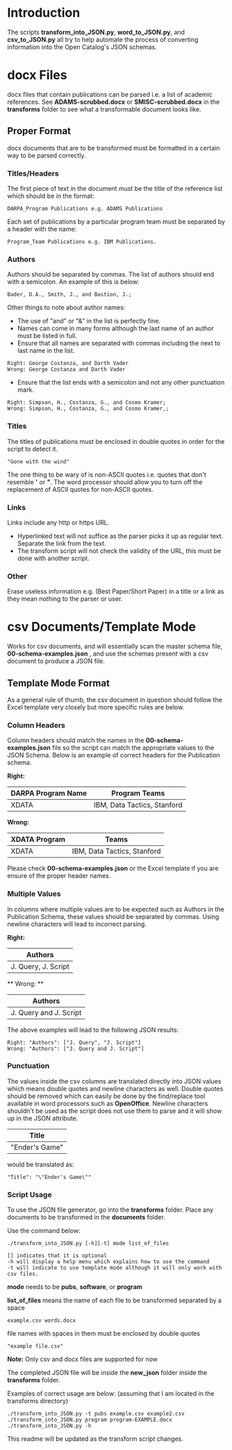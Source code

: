 # Introduction
The scripts **transform\_into\_JSON.py**, **word\_to\_JSON.py**, and **csv\_to\_JSON.py** all
try to help automate the process of converting information into the Open Catalog's 
JSON schemas.

# docx Files
docx files that contain publications can be parsed i.e. a list of academic references. See **ADAMS-scrubbed.docx** or **SMISC-scrubbed.docx** in the
**transforms** folder to see what a transformable document looks like.

## Proper Format
docx documents that are to be transformed must be formatted in a certain way to be parsed correctly.

### Titles/Headers
The first piece of text in the document must be the title of the reference list which should be
in the format:  
```
DARPA_Program Publications e.g. ADAMS Publications
```

Each set of publications by a particular program team must be separated by a header with the name:
```
Program_Team Publications e.g. IBM Publications.
```

### Authors
Authors should be separated by commas. The list of authors should end with a semicolon.
An example of this is below:  
```
Bader, D.A., Smith, J., and Bastion, J.;  
```
Other things to note about author names:
* The use of "and" or "&" in the list is perfectly fine.
* Names can come in many forms although the last name of an author
must be listed in full.
* Ensure that all names are separated with commas including the next to last name in the
list.
``` 
Right: George Costanza, and Darth Vader
Wrong: George Costanza and Darth Vader
```
* Ensure that the list ends with a semicolon and not any other punctuation mark.
```
Right: Simpson, H., Costanza, G., and Cosmo Kramer;
Wrong: Simpson, H., Costanza, G., and Cosmo Kramer,;
```

### Titles
The titles of publications must be enclosed in double quotes in order for the script to 
detect it.
```
"Gone with the wind"
```
The one thing to be wary of is non-ASCII quotes i.e. quotes that don't resemble **'** or **"**.
The word processor should allow you to turn off the replacement of ASCII quotes for non-ASCII quotes.

### Links
Links include any http or https URL. 

* Hyperlinked text will not suffice as the parser picks it up as regular text. Separate
the link from the text.
* The transform script will not check the validity of the URL, this must be done with another
script.

### Other
Erase useless information e.g. (Best Paper/Short Paper) in a title or a link as they mean nothing to the parser or user.

# csv Documents/Template Mode
Works for csv documents, and will essentially scan the master schema file, **00-schema-examples.json** 
, and use the schemas present with a csv document to produce a JSON file. 

## Template Mode Format
As a general rule of thumb, the csv document in question should follow the Excel template very closely but more
specific rules are below.

### Column Headers
Column headers should match the names in the **00-schema-examples.json** file so the script can match the appropriate
values to the JSON Schema. Below is an example of correct headers for the Publication schema.

**Right:**

| DARPA Program Name | Program Teams |
| --- | --- |
| XDATA | IBM, Data Tactics, Stanford |

**Wrong:**

| XDATA Program | Teams |
| --- | --- |
| XDATA | IBM, Data Tactics, Stanford |

Please check **00-schema-examples.json** or the Excel template if you are ensure of the proper header names.

### Multiple Values
In columns where multiple values are to be expected such as Authors in the Publication Schema, these values
should be separated by commas. Using newline characters will lead to incorrect parsing.

**Right:**

| Authors |
| --- |
| J. Query, J. Script |

** Wrong: **

| Authors |
| --- |
| J. Query and J. Script |

The above examples will lead to the following JSON results:

```
Right: "Authors": ["J. Query", "J. Script"]
Wrong: "Authors": ["J. Query and J. Script"]
```

### Punctuation
The values inside the csv columns are translated directly into JSON values which means double quotes
and newline characters as well. Double quotes should be removed which can easily be done by the
find/replace tool available in word processors such as **OpenOffice**. Newline characters shouldn't 
be used as the script does not use them to parse and it will show up in the JSON attribute. 

| Title |
| ----- |
| "Ender's Game" |

would be translated as:

```
"Title": "\"Ender's Game\""
```

### Script Usage
To use the JSON file generator, go into the **transforms** folder. Place any documents to be transformed in the **documents** folder.

Use the command below:
```
./transform_into_JSON.py [-h][-t] mode list_of_files

[] indicates that it is optional
-h will display a help menu which explains how to use the command
-t will indicate to use template mode although it will only work with
csv files.
```
**mode** needs to be **pubs**, **software**, or **program**

**list_of_files** means the name of each file to be transformed separated by a space
```
example.csv words.docx
```

file names with spaces in them must be enclosed by double quotes
``` 
"example file.csv"
```
**Note:** Only csv and docx files are supported for now

The completed JSON file will be inside the **new_json** folder
inside the **transforms** folder.

Examples of correct usage are below:
(assuming that I am located in the transforms directory)
```
./transform_into_JSON.py -t pubs example.csv example2.csv
./transform_into_JSON.py program program-EXAMPLE.docx
./transform_into_JSON.py -h
```

This readme will be updated as the transform script changes.

